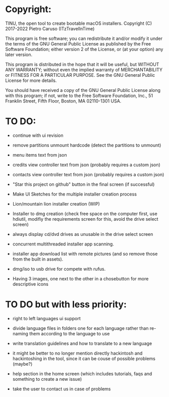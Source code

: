 # Copyright:
TINU, the open tool to create bootable macOS installers.
Copyright (C) 2017-2022 Pietro Caruso (ITzTravelInTime)

This program is free software; you can redistribute it and/or modify
it under the terms of the GNU General Public License as published by
the Free Software Foundation; either version 2 of the License, or
(at your option) any later version.

This program is distributed in the hope that it will be useful,
but WITHOUT ANY WARRANTY; without even the implied warranty of
MERCHANTABILITY or FITNESS FOR A PARTICULAR PURPOSE. See the
GNU General Public License for more details.

You should have received a copy of the GNU General Public License along
with this program; if not, write to the Free Software Foundation, Inc.,
51 Franklin Street, Fifth Floor, Boston, MA 02110-1301 USA.

# TO DO:
- continue with ui revision

- remove partitions unmount hardcode (detect the partitions to unmount)

- menu items text from json

- credits view controller text from json (probably requires a custom json)

- contacts view controller text from json (probably requires a custom json)

- "Star this project on github" button in the final screen (if successful)

- Make UI Sketches for the multiple installer creation process

- Lion/mountain lion installer creation (WIP)

- Installer to dmg creation (check free space on the computer first, use hdiutil, modifiy the requirements screen for this, avoid the drive select screen)

- always display cd/dvd drives as unusable in the drive select screen 

- concurrent multithreaded installer app scanning.

- installer app download list with remote pictures (and so remove those from the built in assets).

- dmg/iso to usb drive for compete with rufus.

- Having 3 images, one next to the other in a chosebutton for more descriptive icons

# TO DO but with less priority:
- right to left languages ui support 

- divide language files in folders one for each language rather than re-naming them according to the language to use

- write translation guidelines and how to translate to a new language

- it might be better to no longer mention directly hackintosh and hackintoshing in the tool, since it can be couse of possible problems (maybe?)

- help section in the home screen (which includes tutorials, faqs and something to create a new issue)

- take the user to contact us in case of problems

